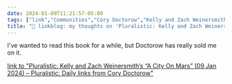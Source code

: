 ```yaml
---
date: 2024-01-09T11:21:57-05:00
tags: ["link","Communities","Cory Doctorow","Kelly and Zach Weinersmith","Kelly Weinersmith","Zach Weinersmith","AI","A City on Mars","space exploration"]
title: "🔗 linkblog: my thoughts on 'Pluralistic: Kelly and Zach Weinersmith’s “A City On Mars” (09 Jan 2024) – Pluralistic: Daily links from Cory Doctorow'"
---
```

I've wanted to read this book for a while, but Doctorow has really sold me on it.

[link to "Pluralistic: Kelly and Zach Weinersmith’s “A City On Mars” (09 Jan 2024) – Pluralistic: Daily links from Cory Doctorow"](https://pluralistic.net/2024/01/09/astrobezzle/)